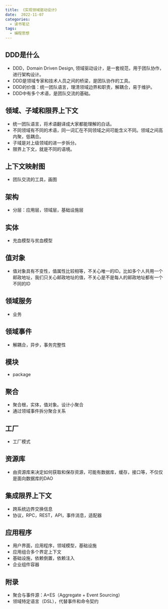 ```yaml
---
title: 《实现领域驱动设计》
date:  2022-11-07
categories:
  - 读书笔记
tags:
  - 编程思想
---
```


## DDD是什么
- DDD，Domain Driven Design, 领域驱动设计，是一套规范，用于团队协作，进行架构设计。
- DDD是领域专家和技术人员之间的桥梁，是团队协作的工具。
- DDD的价值：统一团队语言，理清领域边界和职责，解耦合，易于维护。
- DDD中有多个术语，是团队交流的基础。

## 领域、子域和限界上下文
- 统一团队语言，将术语翻译成大家都能理解的白话。
- 不同领域有不同的术语，同一词汇在不同领域之间可能含义不同。领域之间高内聚，低耦合。
- 子域是对上级领域的进一步拆分。
- 限界上下文，就是不同的语境。

## 上下文映射图
- 团队交流的工具，画图

## 架构
- 分层：应用层，领域层，基础设施层

## 实体
- 充血模型与贫血模型

## 值对象
- 值对象具有不变性，值属性比较相等，不关心唯一的ID。比如多个人共用一个邮政地址，我们只关心邮政地址的值，不关心是不是每人的邮政地址都有一个不同的ID

## 领域服务
- 业务

## 领域事件
- 解耦合，异步，事务完整性

## 模块
- package

## 聚合
- 聚合根，实体，值对象。设计小聚合
- 通过领域事件拆分聚合关系

## 工厂
- 工厂模式

## 资源库
- 由资源库来决定如何获取和保存资源，可能有数据库，缓存，接口等，不仅仅是面向数据库的DAO

## 集成限界上下文
- 跨系统边界交换信息
- 协议，RPC，REST，API，事件消息，适配器

## 应用程序
- 用户界面，应用程序，领域模型，基础设施
- 应用组合多个界定上下文
- 基础设施，依赖倒置，依赖注入
- 企业组件容器

## 附录
- 聚合与事件源：A+ES（Aggregate + Event Sourcing）
- 领域特定语言（DSL），代替事件和命令契约









